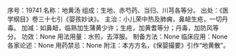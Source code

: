 序号：19741
名称：地黄汤
组成：生地、赤芍药、当归、川芎各等分。
出处：《医学纲目》卷三十七引《婴孩妙诀》。
主治：小儿荣中热及肺痈，鼻衄生疮，一切丹毒。
加减：如鼻衄，临熟加生蒲黄少许；生疮，加黄耆等分；丹毒，加防风等分。
功效：None
用法用量：水煎，去滓服。
制备方法：None
临床应用：None
各家论述：None
用药禁忌：None
附注：本方方名，《保婴撮要》引作“地黄散”。
